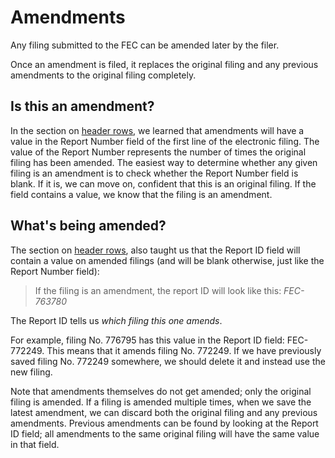 Amendments
==========

Any filing submitted to the FEC can be amended later by the filer.

Once an amendment is filed, it replaces the original filing and any previous amendments to the original filing completely.


Is this an amendment?
---------

In the section on [header rows](electronic-filings/headers.md), we learned that amendments will have a value in the Report Number field of the first line of the electronic filing. The value of the Report Number represents the number of times the original filing has been amended. The easiest way to determine whether any given filing is an amendment is to check whether the Report Number field is blank. If it is, we can move on, confident that this is an original filing. If the field contains a value, we know that the filing is an amendment.


What's being amended?
---------

The section on [header rows](electronic-filings/headers.md), also taught us that the Report ID field will contain a value on amended filings (and will be blank otherwise, just like the Report Number field):

> If the filing is an amendment, the report ID will look like this: *FEC-763780*

The Report ID tells us *which filing this one amends*.

For example, filing No. 776795 has this value in the Report ID field: FEC-772249. This means that it amends filing No. 772249. If we have previously saved filing No. 772249 somewhere, we should delete it and instead use the new filing.

Note that amendments themselves do not get amended; only the original filing is amended. If a filing is amended multiple times, when we save the latest amendment, we can discard both the original filing and any previous amendments. Previous amendments can be found by looking at the Report ID field; all amendments to the same original filing will have the same value in that field.
